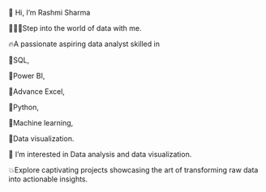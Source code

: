 👋 Hi, I’m Rashmi Sharma

🏃🏼‍♀️Step into the world of data with me.

🔥A passionate aspiring data analyst skilled in

  📍SQL, 
  
  📍Power BI, 

  📍Advance Excel, 
  
  📍Python, 
  
  📍Machine learning,
  
  📍Data visualization.
  
👀 I’m interested in Data analysis and data visualization.

💥Explore captivating projects showcasing the art of
   transforming raw data into actionable insights.



<!---
RashmiSharma1191/RashmiSharma1191 is a ✨ special ✨ repository because its `README.md` (this file) appears on your GitHub profile.
You can click the Preview link to take a look at your changes.
--->
